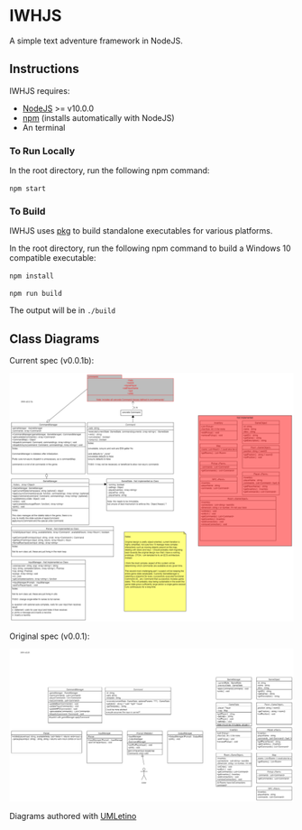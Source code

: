 # IWHJS
A simple text adventure framework in NodeJS.

## Instructions

IWHJS requires:

* [NodeJS](https://nodejs.org/en/download/) >= v10.0.0 
* [npm](https://docs.npmjs.com/about-npm/) (installs automatically with NodeJS)
* An terminal

### To Run Locally

In the root directory, run the following npm command:

`npm start`

### To Build

IWHJS uses [pkg](https://github.com/vercel/pkg) to build standalone executables for various platforms.

In the root directory, run the following npm command to build a Windows 10 compatible executable:

`npm install`

`npm run build`

The output will be in `./build`

## Class Diagrams

Current spec (v0.0.1b):

![UML Diagram](./docs/v0.0.1b.png)

Original spec (v0.0.1):

![UML Diagram](./docs/v0.0.1.png)

Diagrams authored with [UMLetino](http://www.umlet.com/umletino/umletino.html)